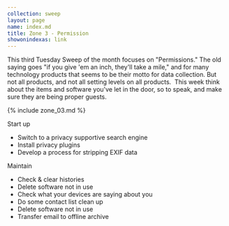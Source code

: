 ```yaml
---
collection: sweep
layout: page
name: index.md
title: Zone 3 - Permission
showonindexas: link
---
```


This third Tuesday Sweep of the month focuses on "Permissions." The old saying goes "if you give 'em an inch, they'll take a mile," and for many technology products that seems to be their motto for data collection. But not all products, and not all setting levels on all products.  This week think about the items and software you've let in the door, so to speak, and make sure they are being proper guests.

{% include zone_03.md %}

Start up
- Switch to a privacy supportive search engine
- Install privacy plugins
- Develop a process for stripping EXIF data

Maintain
- Check & clear histories
- Delete software not in use
- Check what your devices are saying about you
- Do some contact list clean up
- Delete software not in use
- Transfer email to offline archive
